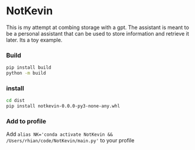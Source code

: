 # NotKevin

This is my attempt at combing storage with a gpt.
The assistant is meant to be a personal assistant that can be used to store information and retrieve it later.
Its a toy example.


### Build
```bash
pip install build
python -m build
```

### install
```bash
cd dist
pip install notkevin-0.0.0-py3-none-any.whl
```

### Add to profile
Add `alias NK='conda activate NotKevin && /Users/rhian/code/NotKevin/main.py'` to your profile

